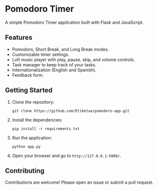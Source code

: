 # Pomodoro Timer

A simple Pomodoro Timer application built with Flask and JavaScript.

## Features

*   Pomodoro, Short Break, and Long Break modes.
*   Customizable timer settings.
*   Lofi music player with play, pause, skip, and volume controls.
*   Task manager to keep track of your tasks.
*   Internationalization (English and Spanish).
*   Feedback form.

## Getting Started

1.  Clone the repository:

    ```
    git clone https://github.com/Etiketaa/pomodoro-app.git
    ```

2.  Install the dependencies:

    ```
    pip install -r requirements.txt
    ```

3.  Run the application:

    ```
    python app.py
    ```

4.  Open your browser and go to `http://127.0.0.1:5000/`.

## Contributing

Contributions are welcome! Please open an issue or submit a pull request.

